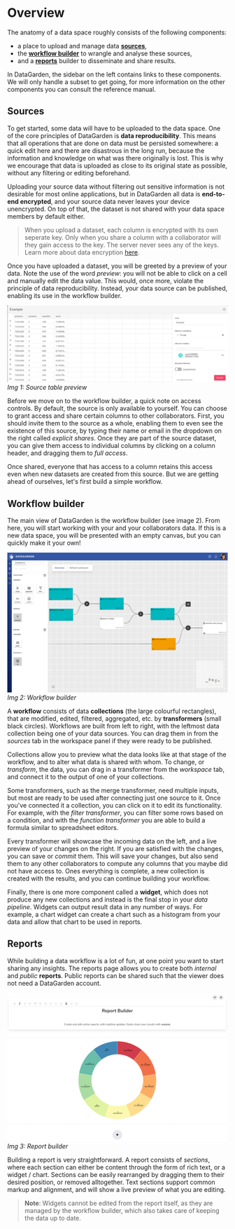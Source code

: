 # Overview

The anatomy of a data space roughly consists of the following components:
- a place to upload and manage data [**sources**](#sources),
- the [**workflow builder**](#workflow-builder) to wrangle and analyse these sources,
- and a [**reports**](#reports) builder to disseminate and share results.

In DataGarden, the sidebar on the left contains links to these components. We will only handle a subset to get going,
for more information on the other components you can consult the reference manual.

## Sources
To get started, some data will have to be uploaded to the data space. One of the core principles of DataGarden is **data
reproducibility**. This means that all operations that are done on data must be persisted somewhere: a quick edit here
and there are disastrous in the long run, because the information and knowledge on what was there originally is lost.
This is why we encourage that data is uploaded as close to its original state as possible, without any filtering or
editing beforehand.

Uploading your source data without filtering out sensitive information is not desirable for most online applications,
but in DataGarden all data is **end-to-end encrypted**, and your source data never leaves your device unencrypted. On
top of that, the dataset is not shared with your data space members by default either.

> When you upload a dataset, each column is encrypted with its own seperate key. Only when you share a column with a
> collaborator will they gain access to the key. The server never sees any of the keys. Learn more about data encryption
> [here](../encryption.md).

Once you have uploaded a dataset, you will be greeted by a preview of your data. Note the use of the word *preview*: you
will not be able to click on a cell and manually edit the data value. This would, once more, violate the principle of
data reproducibility. Instead, your data source can be published, enabling its use in the workflow builder.

![x](../images/source.png)
*Img 1: Source table preview*

Before we move on to the workflow builder, a quick note on access controls. By default, the source is only available to
yourself. You can choose to grant access and share certain columns to other collaborators. First, you should invite them
to the source as a whole, enabling them to even see the existence of this source, by typing their name or email in the
dropdown on the right called *explicit shares*. Once they are part of the source dataset, you can give them access to
individual columns by clicking on a column header, and dragging them to *full access*.

Once shared, everyone that has access to a column retains this access even when new datasets are created from this
source. But we are getting ahead of ourselves, let's first build a simple workflow.

## Workflow builder
The main view of DataGarden is the workflow builder (see image 2). From here, you will start working with your and your
collaborators data. If this is a new data space, you will be presented with an empty canvas, but you can quickly make it
your own!

![x](../images/builder.png)
*Img 2: Workflow builder*

A **workflow** consists of data **collections** (the large colourful rectangles), that are modified, edited, filtered,
aggregated, etc. by **transformers** (small black circles). Workflows are built from left to right, with the leftmost
data collection being one of your data sources. You can drag them in from the *sources* tab in the workspace panel if
they were ready to be published.

Collections allow you to preview what the data looks like at that stage of the workflow, and to alter what data is
shared with whom. To change, or *transform*, the data, you can drag in a transformer from the *workspace* tab, and
connect it to the output of one of your collections.

Some transformers, such as the merge transformer, need multiple inputs, but most are ready to be used after connecting
just one source to it. Once you've connected it a collection, you can click on it to edit its functionality. For
example, with the *filter transformer*, you can filter some rows based on a condition, and with the *function
transformer* you are able to build a formula similar to spreadsheet editors.

Every transformer will showcase the incoming data on the left, and a live preview of your changes on the right. If you
are satisfied with the changes, you can save or *commit* them. This will save your changes, but also send them to any
other collaborators to compute any columns that you maybe did not have access to. Ones everything is complete, a new
collection is created with the results, and you can continue building your workflow.

Finally, there is one more component called a **widget**, which does not produce any new collections and instead is the
final stop in your *data pipeline*. Widgets can output result data in any number of ways. For example, a chart widget
can create a chart such as a histogram from your data and allow that chart to be used in reports.

## Reports
While building a data workflow is a lot of fun, at one point you want to start sharing any insights. The reports page
allows you to create both *internal* and *public* **reports**. Public reports can be shared such that the viewer does not need a
DataGarden account.

![x](../images/report_edit.png)
*Img 3: Report builder*

Building a report is very straightforward. A report consists of *sections*, where each section can either be content through
the form of rich text, or a widget / chart. Sections can be easily rearranged by dragging them to their desired position, or
removed alltogether. Text sections support common markup and alignment, and will show a live preview of what you are
editing.

> **Note**: Widgets cannot be edited from the report itself, as they are managed by the workflow builder, which also takes
> care of keeping the data up to date.

